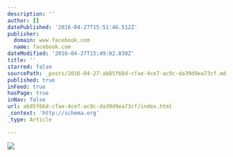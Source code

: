 ```yaml
---
description: ''
author: []
datePublished: '2016-04-27T15:51:46.512Z'
publisher:
  domain: www.facebook.com
  name: facebook.com
dateModified: '2016-04-27T15:49:02.030Z'
title: ''
starred: false
sourcePath: _posts/2016-04-27-ab85f66d-cfae-4ce7-ac9c-da39d9ea73cf.md
published: true
inFeed: true
hasPage: true
inNav: false
url: ab85f66d-cfae-4ce7-ac9c-da39d9ea73cf/index.html
_context: 'http://schema.org'
_type: Article

---
```

![](https://scontent-dfw1-1.xx.fbcdn.net/t31.0-8/12891775_10154700554831038_6734269853752289976_o.jpg)